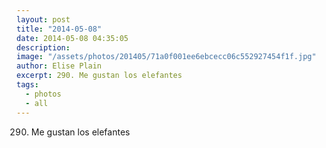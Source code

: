 ```yaml
---
layout: post
title: "2014-05-08"
date: 2014-05-08 04:35:05
description: 
image: "/assets/photos/201405/71a0f001ee6ebcecc06c552927454f1f.jpg"
author: Elise Plain
excerpt: 290. Me gustan los elefantes
tags: 
  - photos
  - all
---
```


290. Me gustan los elefantes
<p></p>
